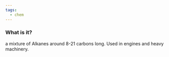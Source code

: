 ```yaml
---
tags:
  - chem
---
```

### What is it?
a mixture of Alkanes around 8-21 carbons long. Used in engines and heavy machinery. 